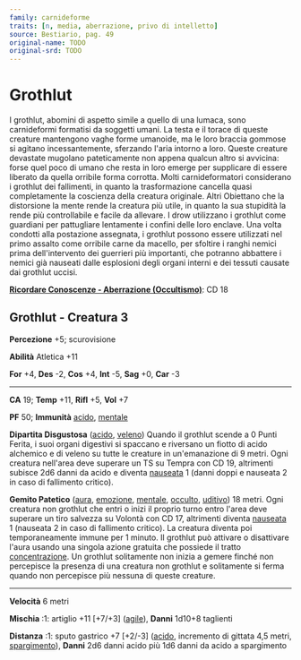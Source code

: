 ```yaml
---
family: carnideforme
traits: [n, media, aberrazione, privo di intelletto]
source: Bestiario, pag. 49
original-name: TODO
original-srd: TODO
---
```


# Grothlut

I grothlut, abomini di aspetto simile a quello di una lumaca, sono carnideformi
formatisi da soggetti umani. La testa e il torace di queste creature mantengono
vaghe forme umanoide, ma le loro braccia gommose si agitano incessantemente,
sferzando l'aria intorno a loro. Queste creature devastate mugolano
pateticamente non appena qualcun altro si avvicina: forse quel poco di umano che
resta in loro emerge per supplicare di essere liberato da quella orribile forma
corrotta. Molti carnideformatori considerano i grothlut dei fallimenti, in
quanto la trasformazione cancella quasi completamente la coscienza della
creatura originale. Altri Obiettano che la distorsione la mente rende la
creatura più utile, in quanto la sua stupidità la rende più controllabile e
facile da allevare. I drow utilizzano i grothlut come guardiani per pattugliare
lentamente i confini delle loro enclave. Una volta condotti alla postazione
assegnata, i grothlut possono essere utilizzati nel primo assalto come orribile
carne da macello, per sfoltire i ranghi nemici prima dell'intervento dei
guerrieri più importanti, che potranno abbattere i nemici già nauseati dalle
esplosioni degli organi interni e dei tessuti causate dai grothlut uccisi.

**[Ricordare Conoscenze - Aberrazione (Occultismo)](/azioni/abilita/ricordare-conoscenze)**:
CD 18

## Grothlut - Creatura 3

**Percezione** +5; scurovisione

**Abilità** Atletica +11

**For** +4, **Des** -2, **Cos** +4, **Int** -5, **Sag** +0, **Car** -3

---

**CA** 19; **Temp** +11, **Rifl** +5, **Vol** +7

**PF** 50; **Immunità** [acido](/tratti/acido), [mentale](/tratti/mentale)

**Dipartita Disgustosa** ([acido](/tratti/acido), [veleno](/tratti/veleno))
Quando il grothlut scende a 0 Punti Ferita, i suoi organi digestivi si spaccano
e riversano un fiotto di acido alchemico e di veleno su tutte le creature in
un'emanazione di 9 metri. Ogni creatura nell'area deve superare un TS su Tempra
con CD 19, altrimenti subisce 2d6 danni da acido e diventa
[nauseata](/condizioni/nauseato) 1 (danni doppi e nauseata 2 in caso di
fallimento critico).

**Gemito Patetico** ([aura](/tratti/aura), [emozione](/tratti/emozione),
[mentale](/tratti/mentale), [occulto](/tratti/occulto),
[uditivo](/tratti/uditivo)) 18 metri. Ogni creatura non grothlut che entri o
inizi il proprio turno entro l'area deve superare un tiro salvezza su Volontà
con CD 17, altrimenti diventa [nauseata](/condizioni/nauseato) 1 (nauseata 2 in
caso di fallimento critico). La creatura diventa poi temporaneamente immune per
1 minuto. Il grothlut può attivare o disattivare l'aura usando una singola
azione gratuita che possiede il tratto [concentrazione](/tratti/concentrazione).
Un grothlut solitamente non inizia a gemere finché non percepisce la presenza di
una creatura non grothlut e solitamente si ferma quando non percepisce più
nessuna di queste creature.

---

**Velocità** 6 metri

**Mischia** :1: artiglio +11 \[+7/+3] ([agile](/tratti/agile)), **Danni** 1d10+8
taglienti

**Distanza** :1: sputo gastrico +7 \[+2/-3] ([acido](/tratti/acido), incremento
di gittata 4,5 metri, [spargimento](/tratti/spargimento)), **Danni** 2d6 danni
acido più 1d6 danni da acido a spargimento

